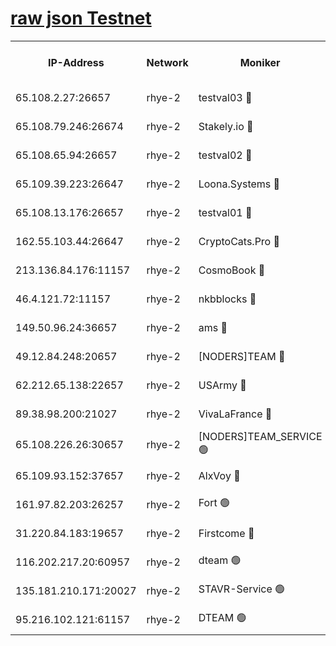 
[raw json Testnet](https://rpc-check.quickt.stavr.tech/quickt/rpc-quickt-result.json)
=


<table><tr><th>IP-Address</th><th>Network</th><th>Moniker</th><th>Latest Block Height</th><th>Earliest Block Height</th><th>Catching Up</th><th>Tx Index</th><th>Voting Power</th><th>Scan Time</th></tr><tr><td>65.108.2.27:26657</td><td>rhye-2</td><td>testval03 🔴</td><td>520850</td><td>1</td><td>False</td><td>on</td><td>11002050</td><td>2024-01-26T20:32:07.906312338UTC</td></tr><tr><td>65.108.79.246:26674</td><td>rhye-2</td><td>Stakely.io 🔴</td><td>520850</td><td>1</td><td>False</td><td>on</td><td>10010</td><td>2024-01-26T20:32:10.344457799UTC</td></tr><tr><td>65.108.65.94:26657</td><td>rhye-2</td><td>testval02 🔴</td><td>520851</td><td>1</td><td>False</td><td>on</td><td>11002050</td><td>2024-01-26T20:32:13.119153055UTC</td></tr><tr><td>65.109.39.223:26647</td><td>rhye-2</td><td>Loona.Systems 🔴</td><td>520851</td><td>1</td><td>False</td><td>off</td><td>86949</td><td>2024-01-26T20:32:15.942053597UTC</td></tr><tr><td>65.108.13.176:26657</td><td>rhye-2</td><td>testval01 🔴</td><td>520852</td><td>1</td><td>False</td><td>on</td><td>13082010</td><td>2024-01-26T20:32:16.681839690UTC</td></tr><tr><td>162.55.103.44:26647</td><td>rhye-2</td><td>CryptoCats.Pro 🔴</td><td>520858</td><td>1</td><td>False</td><td>off</td><td>9999</td><td>2024-01-26T20:32:49.008485199UTC</td></tr><tr><td>213.136.84.176:11157</td><td>rhye-2</td><td>CosmoBook 🔴</td><td>520856</td><td>65301</td><td>False</td><td>off</td><td>1528057</td><td>2024-01-26T20:32:42.489516535UTC</td></tr><tr><td>46.4.121.72:11157</td><td>rhye-2</td><td>nkbblocks 🔴</td><td>520849</td><td>70101</td><td>False</td><td>off</td><td>81491</td><td>2024-01-26T20:31:59.922959546UTC</td></tr><tr><td>149.50.96.24:36657</td><td>rhye-2</td><td>ams 🔴</td><td>520854</td><td>133501</td><td>False</td><td>on</td><td>10786</td><td>2024-01-26T20:32:31.930575004UTC</td></tr><tr><td>49.12.84.248:20657</td><td>rhye-2</td><td>[NODERS]TEAM 🔴</td><td>520854</td><td>146001</td><td>False</td><td>on</td><td>59690</td><td>2024-01-26T20:32:29.549548882UTC</td></tr><tr><td>62.212.65.138:22657</td><td>rhye-2</td><td>USArmy 🔴</td><td>520850</td><td>198001</td><td>False</td><td>on</td><td>59069</td><td>2024-01-26T20:32:07.193729629UTC</td></tr><tr><td>89.38.98.200:21027</td><td>rhye-2</td><td>VivaLaFrance 🔴</td><td>520849</td><td>220501</td><td>False</td><td>off</td><td>10000</td><td>2024-01-26T20:32:02.395815785UTC</td></tr><tr><td>65.108.226.26:30657</td><td>rhye-2</td><td>[NODERS]TEAM_SERVICE 🟢</td><td>520852</td><td>241501</td><td>False</td><td>on</td><td>0</td><td>2024-01-26T20:32:16.314486701UTC</td></tr><tr><td>65.109.93.152:37657</td><td>rhye-2</td><td>AlxVoy 🔴</td><td>520849</td><td>315173</td><td>False</td><td>on</td><td>143351</td><td>2024-01-26T20:32:04.880889547UTC</td></tr><tr><td>161.97.82.203:26257</td><td>rhye-2</td><td>Fort 🟢</td><td>520848</td><td>330438</td><td>False</td><td>on</td><td>0</td><td>2024-01-26T20:31:59.627236062UTC</td></tr><tr><td>31.220.84.183:19657</td><td>rhye-2</td><td>Firstcome 🔴</td><td>520850</td><td>409501</td><td>False</td><td>off</td><td>724902</td><td>2024-01-26T20:32:07.537457482UTC</td></tr><tr><td>116.202.217.20:60957</td><td>rhye-2</td><td>dteam 🟢</td><td>520851</td><td>421794</td><td>False</td><td>on</td><td>0</td><td>2024-01-26T20:32:13.446155494UTC</td></tr><tr><td>135.181.210.171:20027</td><td>rhye-2</td><td>STAVR-Service 🟢</td><td>520854</td><td>519001</td><td>False</td><td>on</td><td>0</td><td>2024-01-26T20:32:27.246385329UTC</td></tr><tr><td>95.216.102.121:61157</td><td>rhye-2</td><td>DTEAM 🟢</td><td>520851</td><td>519901</td><td>False</td><td>on</td><td>0</td><td>2024-01-26T20:32:10.660170243UTC</td></tr></table>